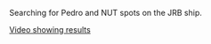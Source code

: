 Searching for Pedro and NUT spots on the JRB ship.

[Video showing results](https://www.youtube.com/watch?v=QyiKkerJQFE)
